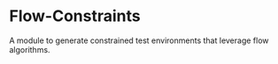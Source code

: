 # Flow-Constraints
A module to generate constrained test environments that leverage flow algorithms.
